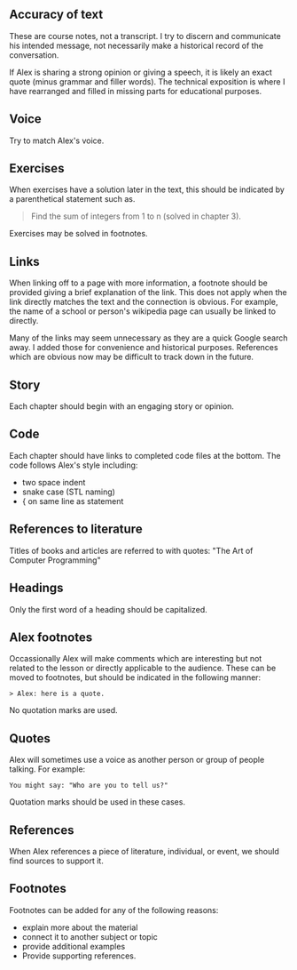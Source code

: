 ## Accuracy of text

These are course notes, not a transcript.
I try to discern and communicate his intended message,
not necessarily make a historical record of the conversation.

If Alex is sharing a strong opinion or giving a speech,
it is likely an exact quote (minus grammar and filler words).
The technical exposition is where 
I have rearranged and filled in missing parts
for educational purposes.

## Voice

Try to match Alex's voice.

## Exercises

When exercises have a solution later in the text,
this should be indicated by a parenthetical statement such as.

> Find the sum of integers from 1 to n (solved in chapter 3).

Exercises may be solved in footnotes.

## Links

When linking off to a page with more information, a footnote should be provided giving a brief explanation of the link.
This does not apply when the link directly matches the text and the connection is obvious.
For example, the name of a school or person's wikipedia page can usually be linked to directly.

Many of the links may seem unnecessary as they are a quick Google search away.
I added those for convenience and historical purposes.
References which are obvious now may be difficult to track down in the future.

## Story

Each chapter should begin with an engaging story or opinion.

## Code

Each chapter should have links to completed code files at the bottom.
The code follows Alex's style including:

- two space indent
- snake case (STL naming)
- { on same line as statement

## References to literature

Titles of books and articles are referred to with quotes: "The Art of Computer Programming"

## Headings

Only the first word of a heading should be capitalized.

## Alex footnotes

Occassionally Alex will make comments which are interesting but not related
to the lesson or directly applicable to the audience.
These can be moved to footnotes, but should be indicated 
in the following manner:

    > Alex: here is a quote.

No quotation marks are used.

## Quotes 

Alex will sometimes use a voice as another person or group of people talking.
For example:

    You might say: "Who are you to tell us?"

Quotation marks should be used in these cases.


## References

When Alex references a piece of literature, individual, or event, we should find sources to support it.

## Footnotes

Footnotes can be added for any of the following reasons:

- explain more about the material
- connect it to another subject or topic
- provide additional examples
- Provide supporting references.

